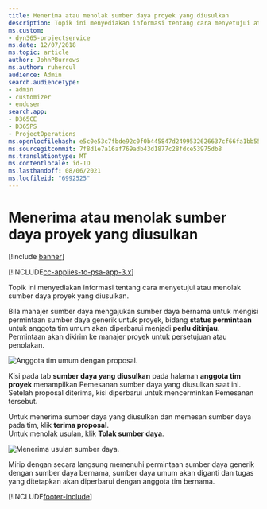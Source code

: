 ```yaml
---
title: Menerima atau menolak sumber daya proyek yang diusulkan
description: Topik ini menyediakan informasi tentang cara menyetujui atau menolak sumber daya proyek yang diusulkan.
ms.custom:
- dyn365-projectservice
ms.date: 12/07/2018
ms.topic: article
author: JohnPBurrows
ms.author: ruhercul
audience: Admin
search.audienceType:
- admin
- customizer
- enduser
search.app:
- D365CE
- D365PS
- ProjectOperations
ms.openlocfilehash: e5c0e53c7fbde92c0f0b445847d2499532626637cf66fa1bb556eccc1e6079ee
ms.sourcegitcommit: 7f8d1e7a16af769adb43d1877c28fdce53975db8
ms.translationtype: MT
ms.contentlocale: id-ID
ms.lasthandoff: 08/06/2021
ms.locfileid: "6992525"
---
```

# <a name="accept-or-reject-a-proposed-project-resource"></a>Menerima atau menolak sumber daya proyek yang diusulkan

[!include [banner](../includes/psa-now-project-operations.md)]

[!INCLUDE[cc-applies-to-psa-app-3.x](../includes/cc-applies-to-psa-app-3x.md)]

Topik ini menyediakan informasi tentang cara menyetujui atau menolak sumber daya proyek yang diusulkan.

Bila manajer sumber daya mengajukan sumber daya bernama untuk mengisi permintaan sumber daya generik untuk proyek, bidang **status permintaan** untuk anggota tim umum akan diperbarui menjadi **perlu ditinjau**. Permintaan akan dikirim ke manajer proyek untuk persetujuan atau penolakan.

![Anggota tim umum dengan proposal.](media/RM-how-to-19.png)

Kisi pada tab **sumber daya yang diusulkan** pada halaman **anggota tim proyek** menampilkan Pemesanan sumber daya yang diusulkan saat ini. Setelah proposal diterima, kisi diperbarui untuk mencerminkan Pemesanan tersebut. 

Untuk menerima sumber daya yang diusulkan dan memesan sumber daya pada tim, klik **terima proposal**.  
Untuk menolak usulan, klik **Tolak sumber daya**.

![Menerima usulan sumber daya.](media/RM-how-to-20.png) 

Mirip dengan secara langsung memenuhi permintaan sumber daya generik dengan sumber daya bernama, sumber daya umum akan diganti dan tugas yang ditetapkan akan diperbarui dengan anggota tim bernama.


[!INCLUDE[footer-include](../includes/footer-banner.md)]